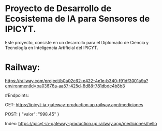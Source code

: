 # Proyecto de Desarrollo de Ecosistema de IA para Sensores de IPICYT.

Este proyecto, consiste en un desarrollo para el Diplomado de Ciencia y Tecnología en Inteligencia Artificial del IPICYT.

# Railway:
https://railway.com/project/b0a02c62-e422-4e1e-b340-f91df3001a9a?environmentId=ba03676a-aa57-425d-8d88-781dbdc4b8b3

#Endpoints:

GET:
https://ipicyt-ia-gateway-production.up.railway.app/mediciones

POST:
{
  "valor": "998.45"
}

Index:
https://ipicyt-ia-gateway-production.up.railway.app/mediciones/hello

